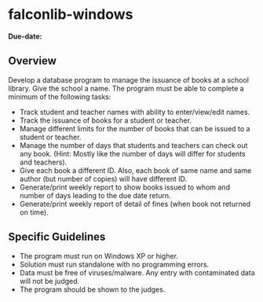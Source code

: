 # falconlib-windows

**Due-date:**

## Overview

Develop a database program to manage the issuance of books at a school library. Give the school a name. 
The program must be able to complete a minimum of the following tasks:
* Track student and teacher names with ability to enter/view/edit names.
* Track the issuance of books for a student or teacher.
* Manage different limits for the number of books that can be issued to a student or teacher.
* Manage the number of days that students and teachers can check out any book. (Hint: Mostly like the number of days
will differ for students and teachers).
* Give each book a different ID. Also, each book of same name and same author (but number of copies) will have 
different ID.
* Generate/print weekly report to show books issued to whom and number of days leading to the due date return.
* Generate/print weekly report of detail of fines (when book not returned on time).

## Specific Guidelines

* The program must run on Windows XP or higher.
* Solution must run standalone with no programming errors.
* Data must be free of viruses/malware. Any entry with contaminated data will not be judged.
* The program should be shown to the judges.
